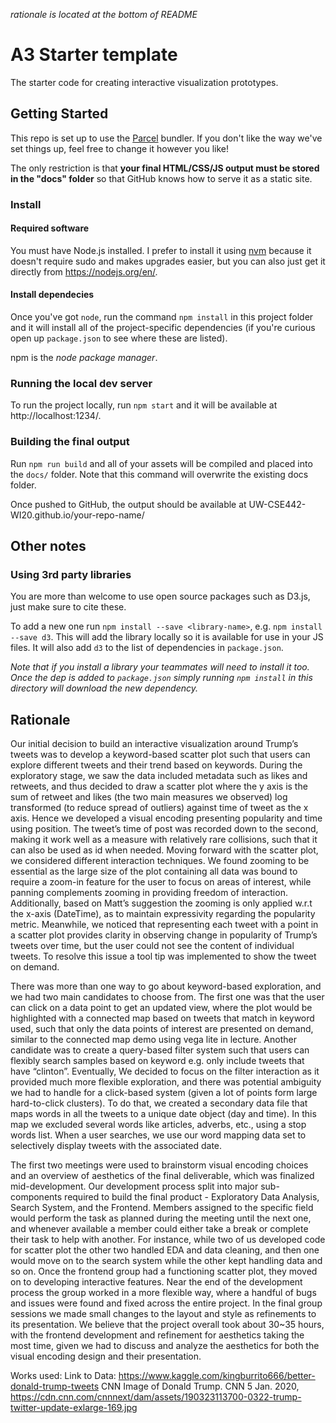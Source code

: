 *rationale is located at the bottom of README*


# A3 Starter template

The starter code for creating interactive visualization prototypes.

## Getting Started

This repo is set up to use the [Parcel](https://parceljs.org/) bundler. If you don't
like the way we've set things up, feel free to change it however you like!

The only restriction is that __your final HTML/CSS/JS output must be stored in the "docs" folder__ so that
GitHub knows how to serve it as a static site.

### Install

#### Required software

You must have Node.js installed. I prefer to install it using [nvm](https://github.com/nvm-sh/nvm)
because it doesn't require sudo and makes upgrades easier, but you can also just get it directly from
https://nodejs.org/en/.

#### Install dependecies

Once you've got `node`, run the command `npm install` in this project folder
and it will install all of the project-specific dependencies (if you're curious open up `package.json` to see where these are listed).

npm is the _node package manager_.

### Running the local dev server

To run the project locally, run `npm start` and it will be available at http://localhost:1234/.

### Building the final output

Run `npm run build` and all of your assets will be compiled and placed into the `docs/` folder. Note
that this command will overwrite the existing docs folder.

Once pushed to GitHub, the output should be available at UW-CSE442-WI20.github.io/your-repo-name/


## Other notes

### Using 3rd party libraries

You are more than welcome to use open source packages such as D3.js, just make sure to cite these.

To add a new one run `npm install --save <library-name>`, e.g. `npm install --save d3`. This will
add the library locally so it is available for use in your JS files. It will also add `d3` to the
list of dependencies in `package.json`.

_Note that if you install a library your teammates will need to install it too. Once the dep is added
to `package.json` simply running `npm install` in this directory will download the new dependency._


## Rationale

Our initial decision to build an interactive visualization around Trump’s tweets was to develop a keyword-based scatter plot such that users can explore different tweets and their trend based on keywords. During the exploratory stage, we saw the data included metadata such as likes and retweets, and thus decided to draw a scatter plot where the y axis is the sum of retweet and likes (the two main measures we observed) log transformed (to reduce spread of outliers) against time of tweet as the x axis. Hence we developed a visual encoding presenting popularity and time using position. The tweet’s time of post was recorded down to the second, making it work well as a measure with relatively rare collisions, such that it can also be used as id when needed. Moving forward with the scatter plot, we considered different interaction techniques. We found zooming to be essential as the large size of the plot containing all data was bound to require a zoom-in feature for the user to focus on areas of interest, while panning complements zooming in providing freedom of interaction. Additionally, based on Matt’s suggestion the zooming is only applied w.r.t the x-axis (DateTime), as to maintain expressivity regarding the popularity metric. Meanwhile, we noticed that representing each tweet with a point in a scatter plot provides clarity in observing change in popularity of Trump’s tweets over time, but the user could not see the content of individual tweets. To resolve this issue a tool tip was implemented to show the tweet on demand.

There was more than one way to go about keyword-based exploration, and we had two main candidates to choose from. The first one was that the user can click on a data point to get an updated view, where the plot would be highlighted with a connected map based on tweets that match in keyword used, such that only the data points of interest are presented on demand, similar to the connected map demo using vega lite in lecture. Another candidate was to create a query-based filter system such that users can flexibly search samples based on keyword e.g. only include tweets that have “clinton”. Eventually, We decided to focus on the filter interaction as it provided much more flexible exploration, and there was potential ambiguity we had to handle for a click-based system (given a lot of points form large hard-to-click clusters). To do that, we created a secondary data file that maps words in all the tweets to a unique date object (day and time). In this map we excluded several words like articles, adverbs, etc., using a stop words list. When a user searches, we use our word mapping data set to selectively display tweets with the associated date.

The first two meetings were used to brainstorm visual encoding choices and an overview of aesthetics of the final deliverable, which was finalized mid-development. Our development process split into major sub-components required to build the final product - Exploratory Data Analysis, Search System, and the Frontend. Members assigned to the specific field would perform the task as planned during the meeting until the next one, and whenever available a member could either take a break or complete their task to help with another. For instance, while two of us developed code for scatter plot the other two handled EDA and data cleaning, and then one would move on to the search system while the other kept handling data and so on. Once the frontend group had a functioning scatter plot, they moved on to developing interactive features. Near the end of the development process the group worked in a more flexible way, where a handful of bugs and issues were found and fixed across the entire project. In the final group sessions we made small changes to the layout and style as refinements to its presentation. We believe that the project overall took about 30~35 hours, with the frontend development and refinement for aesthetics taking the most time, given we had to discuss and analyze the aesthetics for both the visual encoding design and their presentation.

Works used:
Link to Data: https://www.kaggle.com/kingburrito666/better-donald-trump-tweets
CNN Image of Donald Trump. CNN 5 Jan. 2020, https://cdn.cnn.com/cnnnext/dam/assets/190323113700-0322-trump-twitter-update-exlarge-169.jpg